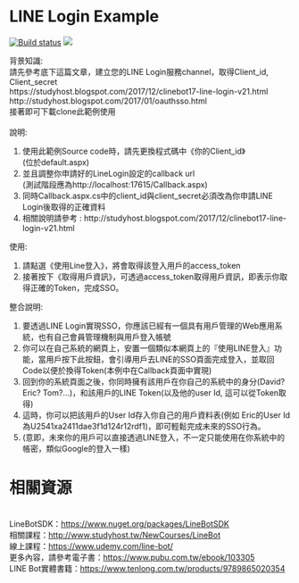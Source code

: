 # LINE Login Example

[![Build status](https://dev.azure.com/pwchenge/lineProj/_apis/build/status/lineProj-ASP.NET-CI)](https://dev.azure.com/pwchenge/lineProj/_build/latest?definitionId=-1)
<img src='http://arock.blob.core.windows.net/blogdata201702/14-215656-e2740e6c-82bb-489b-9792-a271086e7e4e.png' />
<div class="panel-body">
背景知識:<br/>
  請先參考底下這篇文章，建立您的LINE Login服務channel，取得Client_id, Client_secret<br/>
  https://studyhost.blogspot.com/2017/12/clinebot17-line-login-v21.html<br/>
  http://studyhost.blogspot.com/2017/01/oauthsso.html<br/>
  接著即可下載clone此範例使用<br/>
  <br/>
說明: 
<ol>
<li>使用此範例Source code時，請先更換程式碼中《你的Client_id》<br/> (位於default.aspx) </li>
<li>並且調整你申請好的LineLogin設定的callback url <br/> (測試階段應為http://localhost:17615/Callback.aspx) </li>
<li>同時Callback.aspx.cs中的client_id與client_secret必須改為你申請LINE Login後取得的正確資料</li>
<li>相關說明請參考 : http://studyhost.blogspot.com/2017/12/clinebot17-line-login-v21.html </li>
</ol>
使用: 
<ol>
<li>請點選《使用Line登入》，將會取得該登入用戶的access_token</li>
<li>接著按下《取得用戶資訊》，可透過access_token取得用戶資訊，即表示你取得正確的Token，完成SSO。</li>
</ol>

整合說明: 
<ol>
<li>要透過LINE Login實現SSO，你應該已經有一個具有用戶管理的Web應用系統，也有自己會員管理機制與用戶登入帳號</li>
<li>你可以在自己系統的網頁上，安置一個類似本網頁上的『使用LINE登入』功能，當用戶按下此按鈕，會引導用戶去LINE的SSO頁面完成登入，並取回Code以便於換得Token(本例中在Callback頁面中實現)</li>
<li>回到你的系統頁面之後，你同時擁有該用戶在你自己的系統中的身分(David? Eric? Tom?...)，和該用戶的LINE Token(以及他的user Id, 這可以從Token取得)</li>
<li>這時，你可以把該用戶的User Id存入你自己的用戶資料表(例如 Eric的User Id為U2541xa2411dae3f1d124r12rdf1)，即可輕鬆完成未來的SSO行為。</li>
<li>(意即，未來你的用戶可以直接透過LINE登入，不一定只能使用在你系統中的帳密，類似Google的登入一樣)</li>
</ol>
</div>


# 相關資源 
<br/>LineBotSDK：https://www.nuget.org/packages/LineBotSDK
<br/>相關課程：http://www.studyhost.tw/NewCourses/LineBot
<br/>線上課程：https://www.udemy.com/line-bot/
<br/>更多內容，請參考電子書：https://www.pubu.com.tw/ebook/103305
<br/>LINE Bot實體書籍：https://www.tenlong.com.tw/products/9789865020354
